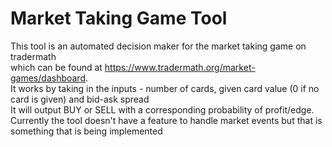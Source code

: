 # Market Taking Game Tool
This tool is an automated decision maker for the market taking game on tradermath
<br> which can be found at https://www.tradermath.org/market-games/dashboard. 
<br> It works by taking in the inputs - number of cards, given card value (0 if no card is given) and bid-ask spread
<br> It will output BUY or SELL with a corresponding probability of profit/edge.
<br> Currently the tool doesn't have a feature to handle market events but that is something that is being implemented
